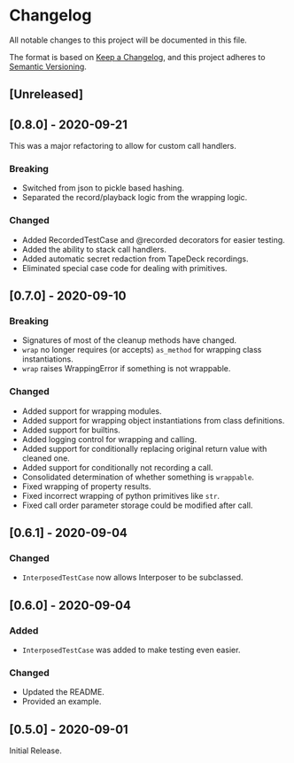 # Changelog

All notable changes to this project will be documented in this file.

The format is based on [Keep a Changelog](https://keepachangelog.com/en/1.0.0/),
and this project adheres to [Semantic Versioning](https://semver.org/spec/v2.0.0.html).

## [Unreleased]

## [0.8.0] - 2020-09-21

This was a major refactoring to allow for custom call handlers.

### Breaking

- Switched from json to pickle based hashing.
- Separated the record/playback logic from the wrapping logic.

### Changed

- Added RecordedTestCase and @recorded decorators for easier testing.
- Added the ability to stack call handlers.
- Added automatic secret redaction from TapeDeck recordings.
- Eliminated special case code for dealing with primitives.

## [0.7.0] - 2020-09-10

### Breaking

- Signatures of most of the cleanup methods have changed.
- `wrap` no longer requires (or accepts) `as_method` for wrapping
  class instantiations.
- `wrap` raises WrappingError if something is not wrappable.

### Changed

- Added support for wrapping modules.
- Added support for wrapping object instantiations from class definitions.
- Added support for builtins.
- Added logging control for wrapping and calling.
- Added support for conditionally replacing original return value with cleaned one.
- Added support for conditionally not recording a call.
- Consolidated determination of whether something is `wrappable`.
- Fixed wrapping of property results.
- Fixed incorrect wrapping of python primitives like `str`.
- Fixed call order parameter storage could be modified after call.

## [0.6.1] - 2020-09-04

### Changed

- `InterposedTestCase` now allows Interposer to be subclassed.

## [0.6.0] - 2020-09-04

### Added

- `InterposedTestCase` was added to make testing even easier.

### Changed

- Updated the README.
- Provided an example.

## [0.5.0] - 2020-09-01

Initial Release.
